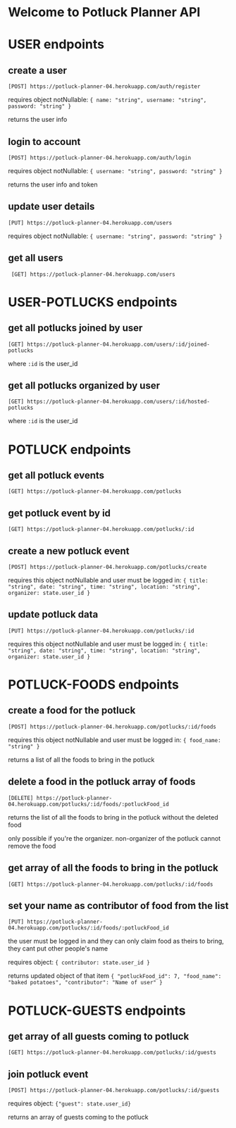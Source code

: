 # Welcome to Potluck Planner API

# USER endpoints

## create a user

`[POST] https://potluck-planner-04.herokuapp.com/auth/register`

requires object notNullable: `{ name: "string", username: "string", password: "string" }`

returns the user info

## login to account

`[POST] https://potluck-planner-04.herokuapp.com/auth/login`

requires object notNullable: `{ username: "string", password: "string" }`

returns the user info and token

## update user details

`[PUT] https://potluck-planner-04.herokuapp.com/users `

requires object notNullable: `{ username: "string", password: "string" }`

## get all users

` [GET] https://potluck-planner-04.herokuapp.com/users`

# USER-POTLUCKS endpoints

## get all potlucks joined by user

`[GET] https://potluck-planner-04.herokuapp.com/users/:id/joined-potlucks `

where `:id` is the user_id

## get all potlucks organized by user

`[GET] https://potluck-planner-04.herokuapp.com/users/:id/hosted-potlucks `

where `:id` is the user_id

# POTLUCK endpoints

## get all potluck events

`[GET] https://potluck-planner-04.herokuapp.com/potlucks`

## get potluck event by id

`[GET] https://potluck-planner-04.herokuapp.com/potlucks/:id`

## create a new potluck event

`[POST] https://potluck-planner-04.herokuapp.com/potlucks/create`

requires this object notNullable and user must be logged in: `{ title: "string", date: "string", time: "string", location: "string", organizer: state.user_id }`

## update potluck data

`[PUT] https://potluck-planner-04.herokuapp.com/potlucks/:id `

requires this object notNullable and user must be logged in: `{ title: "string", date: "string", time: "string", location: "string", organizer: state.user_id }`

# POTLUCK-FOODS endpoints

## create a food for the potluck

`[POST] https://potluck-planner-04.herokuapp.com/potlucks/:id/foods`

requires this object notNullable and user must be logged in: `{ food_name: "string" }`

returns a list of all the foods to bring in the potluck

## delete a food in the potluck array of foods

`[DELETE] https://potluck-planner-04.herokuapp.com/potlucks/:id/foods/:potluckFood_id`

returns the list of all the foods to bring in the potluck without the deleted food

only possible if you're the organizer. non-organizer of the potluck cannot remove the food

## get array of all the foods to bring in the potluck

`[GET] https://potluck-planner-04.herokuapp.com/potlucks/:id/foods`

## set your name as contributor of food from the list

`[PUT] https://potluck-planner-04.herokuapp.com/potlucks/:id/foods/:potluckFood_id`

the user must be logged in and they can only claim food as theirs to bring, they cant put other people's name

requires object: `{ contributor: state.user_id }`

returns updated object of that item `{ "potluckFood_id": 7, "food_name": "baked potatoes", "contributor": "Name of user" }`

# POTLUCK-GUESTS endpoints

## get array of all guests coming to potluck

`[GET] https://potluck-planner-04.herokuapp.com/potlucks/:id/guests`

## join potluck event

`[POST] https://potluck-planner-04.herokuapp.com/potlucks/:id/guests`

requires object: `{"guest": state.user_id}`

returns an array of guests coming to the potluck

